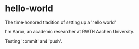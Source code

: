 # hello-world
The time-honored tradition of setting up a 'hello world'.

I'm Aaron, an academic researcher at RWTH Aachen University.

Testing 'commit' and 'push'.
